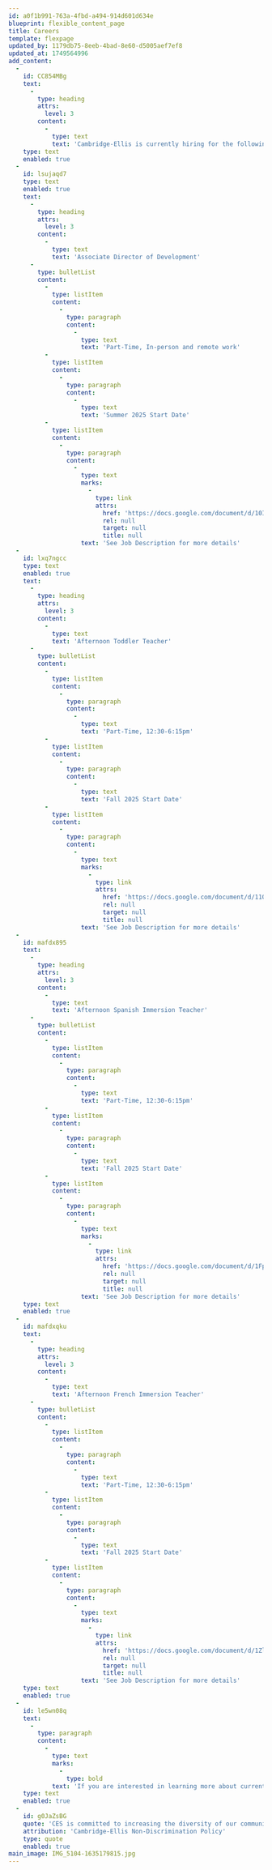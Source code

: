 ```yaml
---
id: a0f1b991-763a-4fbd-a494-914d601d634e
blueprint: flexible_content_page
title: Careers
template: flexpage
updated_by: 1179db75-8eeb-4bad-8e60-d5005aef7ef8
updated_at: 1749564996
add_content:
  -
    id: CC854MBg
    text:
      -
        type: heading
        attrs:
          level: 3
        content:
          -
            type: text
            text: 'Cambridge-Ellis is currently hiring for the following positions for the 2025-26 school year.'
    type: text
    enabled: true
  -
    id: lsujaqd7
    type: text
    enabled: true
    text:
      -
        type: heading
        attrs:
          level: 3
        content:
          -
            type: text
            text: 'Associate Director of Development'
      -
        type: bulletList
        content:
          -
            type: listItem
            content:
              -
                type: paragraph
                content:
                  -
                    type: text
                    text: 'Part-Time, In-person and remote work'
          -
            type: listItem
            content:
              -
                type: paragraph
                content:
                  -
                    type: text
                    text: 'Summer 2025 Start Date'
          -
            type: listItem
            content:
              -
                type: paragraph
                content:
                  -
                    type: text
                    marks:
                      -
                        type: link
                        attrs:
                          href: 'https://docs.google.com/document/d/10INWjwxAEKzDQRCSFOyTYnOvDNA2m10UZBnBEYxgCnk/edit?usp=sharing'
                          rel: null
                          target: null
                          title: null
                    text: 'See Job Description for more details'
  -
    id: lxq7ngcc
    type: text
    enabled: true
    text:
      -
        type: heading
        attrs:
          level: 3
        content:
          -
            type: text
            text: 'Afternoon Toddler Teacher'
      -
        type: bulletList
        content:
          -
            type: listItem
            content:
              -
                type: paragraph
                content:
                  -
                    type: text
                    text: 'Part-Time, 12:30-6:15pm'
          -
            type: listItem
            content:
              -
                type: paragraph
                content:
                  -
                    type: text
                    text: 'Fall 2025 Start Date'
          -
            type: listItem
            content:
              -
                type: paragraph
                content:
                  -
                    type: text
                    marks:
                      -
                        type: link
                        attrs:
                          href: 'https://docs.google.com/document/d/110qeH6jmAWOMfSx8LCxpb72avEWdLA1pBaaLaSnz-wM/edit?usp=sharing'
                          rel: null
                          target: null
                          title: null
                    text: 'See Job Description for more details'
  -
    id: mafdx895
    text:
      -
        type: heading
        attrs:
          level: 3
        content:
          -
            type: text
            text: 'Afternoon Spanish Immersion Teacher'
      -
        type: bulletList
        content:
          -
            type: listItem
            content:
              -
                type: paragraph
                content:
                  -
                    type: text
                    text: 'Part-Time, 12:30-6:15pm'
          -
            type: listItem
            content:
              -
                type: paragraph
                content:
                  -
                    type: text
                    text: 'Fall 2025 Start Date'
          -
            type: listItem
            content:
              -
                type: paragraph
                content:
                  -
                    type: text
                    marks:
                      -
                        type: link
                        attrs:
                          href: 'https://docs.google.com/document/d/1FpSBeXS0BgctKc5Yyrs1AOQGfGV3Bn9cVk5Q8rl2cFA/edit?usp=sharing'
                          rel: null
                          target: null
                          title: null
                    text: 'See Job Description for more details'
    type: text
    enabled: true
  -
    id: mafdxqku
    text:
      -
        type: heading
        attrs:
          level: 3
        content:
          -
            type: text
            text: 'Afternoon French Immersion Teacher'
      -
        type: bulletList
        content:
          -
            type: listItem
            content:
              -
                type: paragraph
                content:
                  -
                    type: text
                    text: 'Part-Time, 12:30-6:15pm'
          -
            type: listItem
            content:
              -
                type: paragraph
                content:
                  -
                    type: text
                    text: 'Fall 2025 Start Date'
          -
            type: listItem
            content:
              -
                type: paragraph
                content:
                  -
                    type: text
                    marks:
                      -
                        type: link
                        attrs:
                          href: 'https://docs.google.com/document/d/1ZlMnnBo_hdBmW3gFkq4GyUE_QrJKtBvYoseIHkxsFGQ/edit?tab=t.0'
                          rel: null
                          target: null
                          title: null
                    text: 'See Job Description for more details'
    type: text
    enabled: true
  -
    id: le5wn08q
    text:
      -
        type: paragraph
        content:
          -
            type: text
            marks:
              -
                type: bold
            text: 'If you are interested in learning more about current and future career opportunities at our school, please reach out to our Executive Director, Bekah Riley at Bekah@Cambridge-Ellis.org'
    type: text
    enabled: true
  -
    id: g0JaZsBG
    quote: 'CES is committed to increasing the diversity of our community and the curriculum. Candidates who can contribute to that goal are encouraged to apply and to identify their strengths and experiences in this area. Cambridge-Ellis School is an equal opportunity employer and all qualified applicants will receive consideration for employment without regard to race, color, religion, sex, national origin, disability status, protected veteran status, gender identity, sexual orientation or any other characteristic protected by law.'
    attribution: 'Cambridge-Ellis Non-Discrimination Policy'
    type: quote
    enabled: true
main_image: IMG_5104-1635179815.jpg
---
```

